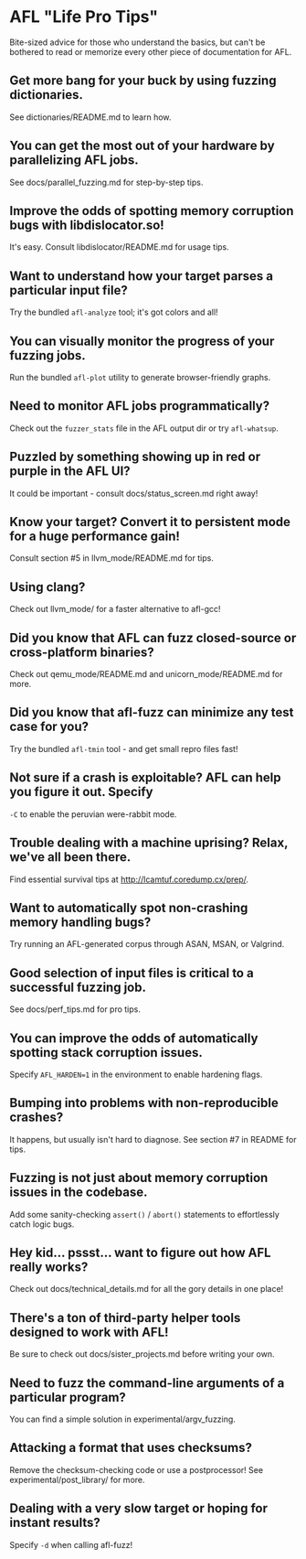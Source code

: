 # AFL "Life Pro Tips"

Bite-sized advice for those who understand the basics, but can't be bothered
to read or memorize every other piece of documentation for AFL.

## Get more bang for your buck by using fuzzing dictionaries.

See dictionaries/README.md to learn how.

## You can get the most out of your hardware by parallelizing AFL jobs.

See docs/parallel_fuzzing.md for step-by-step tips.

## Improve the odds of spotting memory corruption bugs with libdislocator.so!

It's easy. Consult libdislocator/README.md for usage tips.

## Want to understand how your target parses a particular input file?

Try the bundled `afl-analyze` tool; it's got colors and all!

## You can visually monitor the progress of your fuzzing jobs.

Run the bundled `afl-plot` utility to generate browser-friendly graphs.

## Need to monitor AFL jobs programmatically? 
Check out the `fuzzer_stats` file in the AFL output dir or try `afl-whatsup`.

## Puzzled by something showing up in red or purple in the AFL UI?
It could be important - consult docs/status_screen.md right away!

## Know your target? Convert it to persistent mode for a huge performance gain!
Consult section #5 in llvm_mode/README.md for tips.

## Using clang? 
Check out llvm_mode/ for a faster alternative to afl-gcc!

## Did you know that AFL can fuzz closed-source or cross-platform binaries?
Check out qemu_mode/README.md and unicorn_mode/README.md for more.

## Did you know that afl-fuzz can minimize any test case for you?
Try the bundled `afl-tmin` tool - and get small repro files fast!

## Not sure if a crash is exploitable? AFL can help you figure it out. Specify
`-C` to enable the peruvian were-rabbit mode.

## Trouble dealing with a machine uprising? Relax, we've all been there.

Find essential survival tips at http://lcamtuf.coredump.cx/prep/.

## Want to automatically spot non-crashing memory handling bugs?

Try running an AFL-generated corpus through ASAN, MSAN, or Valgrind.

## Good selection of input files is critical to a successful fuzzing job.

See docs/perf_tips.md for pro tips.

## You can improve the odds of automatically spotting stack corruption issues.

Specify `AFL_HARDEN=1` in the environment to enable hardening flags.

## Bumping into problems with non-reproducible crashes? 
It happens, but usually
isn't hard to diagnose. See section #7 in README for tips.

## Fuzzing is not just about memory corruption issues in the codebase. 
Add some
sanity-checking `assert()` / `abort()` statements to effortlessly catch logic bugs.

## Hey kid... pssst... want to figure out how AFL really works?

Check out docs/technical_details.md for all the gory details in one place!

## There's a ton of third-party helper tools designed to work with AFL!

Be sure to check out docs/sister_projects.md before writing your own.

## Need to fuzz the command-line arguments of a particular program?

You can find a simple solution in experimental/argv_fuzzing.

## Attacking a format that uses checksums? 

Remove the checksum-checking code or
use a postprocessor! See experimental/post_library/ for more.

## Dealing with a very slow target or hoping for instant results? 

Specify `-d` when calling afl-fuzz!